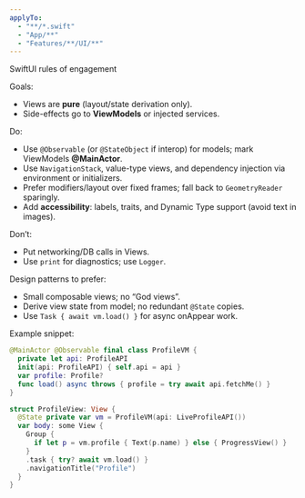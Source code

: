 ```yaml
---
applyTo:
  - "**/*.swift"
  - "App/**"
  - "Features/**/UI/**"
---
```

SwiftUI rules of engagement

Goals:
- Views are **pure** (layout/state derivation only).
- Side-effects go to **ViewModels** or injected services.

Do:
- Use `@Observable` (or `@StateObject` if interop) for models; mark ViewModels **@MainActor**.
- Use `NavigationStack`, value-type views, and dependency injection via environment or initializers.
- Prefer modifiers/layout over fixed frames; fall back to `GeometryReader` sparingly.
- Add **accessibility**: labels, traits, and Dynamic Type support (avoid text in images).

Don’t:
- Put networking/DB calls in Views.
- Use `print` for diagnostics; use `Logger`.

Design patterns to prefer:
- Small composable views; no “God views”.
- Derive view state from model; no redundant `@State` copies.
- Use `Task { await vm.load() }` for async onAppear work.

Example snippet:
```swift
@MainActor @Observable final class ProfileVM {
  private let api: ProfileAPI
  init(api: ProfileAPI) { self.api = api }
  var profile: Profile?
  func load() async throws { profile = try await api.fetchMe() }
}

struct ProfileView: View {
  @State private var vm = ProfileVM(api: LiveProfileAPI())
  var body: some View {
    Group {
      if let p = vm.profile { Text(p.name) } else { ProgressView() }
    }
    .task { try? await vm.load() }
    .navigationTitle("Profile")
  }
}
